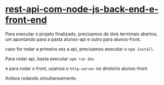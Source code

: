 # [rest-api-com-node-js-back-end-e-front-end](https://medium.com/@iagoangelimc/rest-api-com-node-js-back-end-e-front-end-2d6604eed890)

Para executar o projeto finalizado, precisamos de dois terminais abertos, um apontando para a pasta alunos-api e outro para alunos-front.

caso for rodar a primeira vez a api, precisamos executar o `npm install`.

Para rodar api, basta executar `npm run dev`

e para rodar o front, usamos o ``http-server`` no diretório alunos-front

Ambos rodando simultaneamente.
